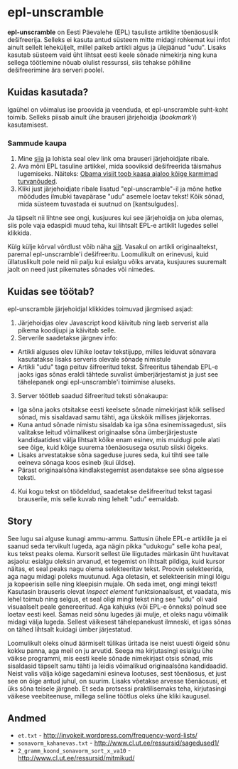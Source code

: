 epl-unscramble
==============
**epl-unscramble** on Eesti Päevalehe (EPL) tasuliste artiklite tõenäosuslik dešifreerija. Selleks ei kasuta antud süsteem mitte midagi rohkemat kui infot ainult sellelt leheküljelt, millel paikeb artikli algus ja ülejäänud "udu". Lisaks kasutab süsteem vaid üht lihtsat eesti keele sõnade nimekirja ning kuna sellega töötlemine nõuab olulist ressurssi, siis tehakse põhiline dešifreerimine ära serveri poolel.

Kuidas kasutada?
----------------
Igaühel on võimalus ise proovida ja veenduda, et epl-unscramble suht-koht toimib. Selleks piisab ainult ühe brauseri järjehoidja (*bookmark'i*) kasutamisest. 

### Sammude kaupa
1. Mine [siia](http://epl-unscramble.herokuapp.com/) ja lohista seal olev link oma brauseri järjehoidjate ribale.
2. Ava mõni EPL tasuline artikkel, mida sooviksid dešifreerida täismahus lugemiseks. Näiteks: [Obama visiit toob kaasa ajaloo kõige karmimad turvanõuded](http://epl.delfi.ee/news/eesti/obama-visiit-toob-kaasa-ajaloo-koige-karmimad-turvanouded.d?id=69551183).
3. Kliki just järjehoidjate ribale lisatud "epl-unscramble"-il ja mõne hetke möödudes ilmubki tavapärase "udu" asemele loetav tekst! Kõik sõnad, mida süsteem tuvastada ei suutnud on [kantsulgudes].

Ja täpselt nii lihtne see ongi, kusjuures kui see järjehoidja on juba olemas, siis pole vaja edaspidi muud teha, kui lihtsalt EPL-e artiklit lugedes sellel klikkida.

Külg külje kõrval võrdlust võib näha [siit](https://www.diffchecker.com/ayn1j589). Vasakul on artikli originaaltekst, paremal epl-unscramble'i dešifreeritu. Loomulikult on erinevusi, kuid üllatuslikult pole neid nii palju kui esialgu võiks arvata, kusjuures suuremalt jaolt on need just pikemates sõnades või nimedes.

Kuidas see töötab?
------------------
epl-unscramble järjehoidjal klikkides toimuvad järgmised asjad:

1. Järjehoidjas olev Javascript kood käivitub ning laeb serverist alla pikema koodijupi ja käivitab selle.
2. Serverile saadetakse järgnev info:
  * Artikli alguses olev lühike loetav tekstijupp, milles leiduvat sõnavara kasutatakse lisaks serveris olevale sõnade nimistule
  * Artikli "udu" taga peituv šifreeritud tekst. Šifreeritus tähendab EPL-e jaoks igas sõnas eraldi tähtede suvalist ümberjärjestamist ja just see tähelepanek ongi epl-unscramble'i toimimise aluseks.
3. Server töötleb saadud šifreeritud teksti sõnakaupa:
  * Iga sõna jaoks otsitakse eesti keelsete sõnade nimekirjast kõik sellised sõnad, mis sisaldavad samu tähti, aga ükskõik millises järjekorras.
  * Kuna antud sõnade nimistu sisaldab ka iga sõna esinemissagedust, siis valitakse leitud võimalikest originaalse sõna ümberjärjestuste kandidaatidest välja lihtsalt kõike enam esinev, mis muidugi pole alati see õige, kuid kõige suurema tõenäosusega osutub siiski õigeks.
  * Lisaks arvestatakse sõna sageduse juures seda, kui tihti see talle eelneva sõnaga koos esineb (kui üldse).
  * Pärast originaalsõna kindlakstegemist asendatakse see sõna algsesse teksti.
4. Kui kogu tekst on töödeldud, saadetakse dešifreeritud tekst tagasi brauserile, mis selle kuvab ning lehelt "udu" eemaldab.

Story
-----
See lugu sai alguse kunagi ammu-ammu. Sattusin ühele EPL-e artiklile ja ei saanud seda tervikult lugeda, aga nägin pikka "udukogu" selle koha peal, kus tekst peaks olema. Kursorit sellest üle liigutades märkasin üht huvitavat asjaolu: esialgu oleksin arvanud, et tegemist on lihtsalt pildiga, kuid kursor näitas, et seal peaks nagu olema selekteeritav tekst. Proovin selekteerida, aga nagu midagi poleks muutunud. Aga oletasin, et selekteerisin mingi lõigu ja kopeerisin selle ning kleepisin mujale. Oh seda imet, ongi mingi tekst! Kasutasin brauseris olevat *Inspect element* funktsionaalsust, et vaadata, mis lehel toimub ning selgus, et seal oligi mingi tekst ning see "udu" oli vaid visuaalselt peale genereeritud. Aga kahjuks (või EPL-e õnneks) polnud see loetav eesti keel. Samas neid sõnu lugedes jäi mulje, et oleks nagu võimalik midagi välja lugeda. Sellest väikesest tähelepanekust ilmneski, et igas sõnas on tähed lihtsalt kuidagi ümber järjestatud.

Loomulikult oleks olnud äärmiselt tülikas üritada ise neist uuesti õigeid sõnu kokku panna, aga meil on ju arvutid. Seega ma kirjutasingi esialgu ühe väikse programmi, mis eesti keele sõnade nimekirjast otsis sõnad, mis sisaldasid täpselt samu tähti ja leidis võimalikud originaalsõna kandidaadid. Neist valis välja kõige sagedamini esineva lootuses, sest tõenäosus, et just see on õige antud juhul, on suurim. Lisaks võetakse arvesse tõenäosusi, et üks sõna teisele järgneb. Et seda protsessi praktilisemaks teha, kirjutasingi väikese veebiteenuse, millega selline töötlus oleks ühe kliki kaugusel.

Andmed
------
* `et.txt` - http://invokeit.wordpress.com/frequency-word-lists/
* `sonavorm_kahanevas.txt` - http://www.cl.ut.ee/ressursid/sagedused1/
* `2_gramm_koond_sonavorm_sort_x_va10` - http://www.cl.ut.ee/ressursid/mitmikud/
